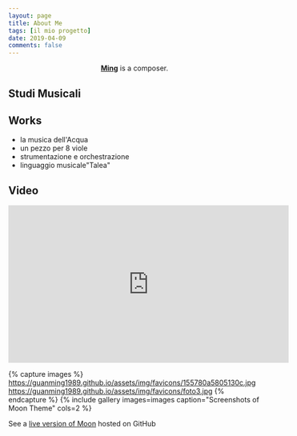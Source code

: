 ```yaml
---
layout: page
title: About Me
tags: [il mio progetto]
date: 2019-04-09
comments: false
---
```


<center><a href="http://guanming1989.github.io"><b>Ming</b></a> is a composer.</center>

## Studi Musicali

## Works
* la musica dell'Acqua
* un pezzo per 8 viole
* strumentazione e orchestrazione
* linguaggio musicale"Talea"

## Video

<iframe width="560" height="315"
src="https://www.youtube.com/embed/lmr8HTi3EWo"
frameborder="0" allow="accelerometer; autoplay;
encrypted-media; gyroscope; picture-in-picture"
allowfullscreen>
</iframe>

{% capture images %}
    https://guanming1989.github.io/assets/img/favicons/155780a5805130c.jpg
    https://guanming1989.github.io/assets/img/favicons/foto3.jpg
{% endcapture %}
{% include gallery images=images caption="Screenshots of Moon Theme" cols=2 %}

See a [live version of Moon](http://taylantatli.github.io/Moon) hosted on GitHub
